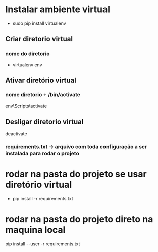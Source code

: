 # Instalar ambiente virtual 
- sudo pip install virtualenv

## Criar diretorio virtual
###          nome do diretorio 
- virtualenv env

## Ativar diretório virtual
###     nome diretorio + /bin/activate
env\Scripts\activate

## Desligar diretorio virtual
deactivate

### requirements.txt -> arquivo com toda configuração a ser instalada para rodar o projeto 

# rodar na pasta do projeto se usar diretório virtual
- pip install -r requirements.txt 

# rodar na pasta do projeto direto na maquina local
pip install --user -r requirements.txt
